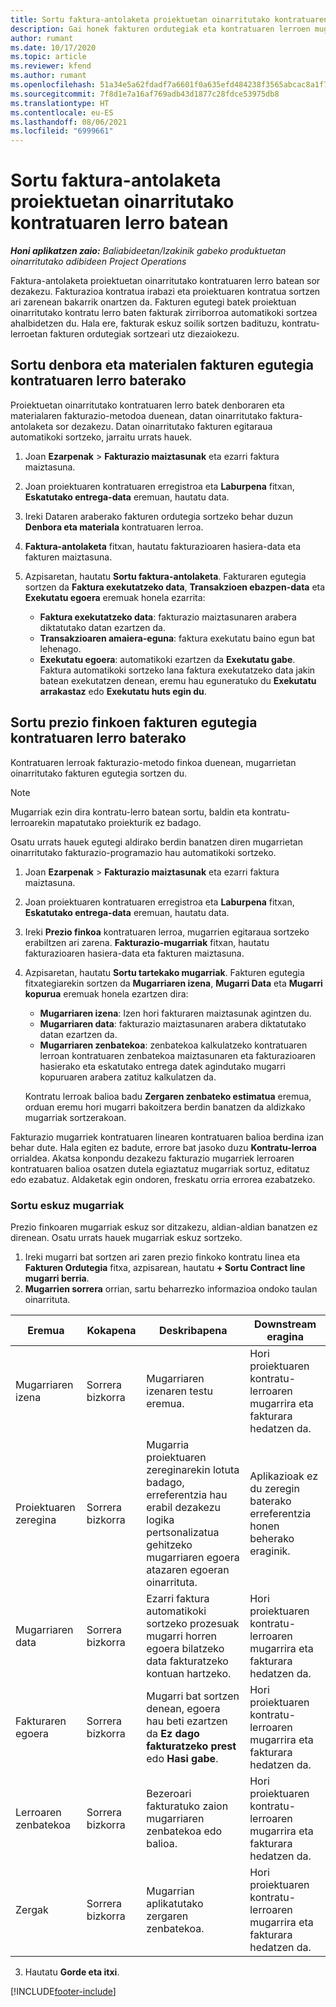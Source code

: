 ```yaml
---
title: Sortu faktura-antolaketa proiektuetan oinarritutako kontratuaren lerro batean
description: Gai honek fakturen ordutegiak eta kontratuaren lerroen mugarriak sortzeari buruzko informazioa eskaintzen du.
author: rumant
ms.date: 10/17/2020
ms.topic: article
ms.reviewer: kfend
ms.author: rumant
ms.openlocfilehash: 51a34e5a62fdadf7a6601f0a635efd484238f3565abcac8a1f7de3d49cebf23e
ms.sourcegitcommit: 7f8d1e7a16af769adb43d1877c28fdce53975db8
ms.translationtype: HT
ms.contentlocale: eu-ES
ms.lasthandoff: 08/06/2021
ms.locfileid: "6999661"
---
```

# <a name="create-an-invoice-schedule-on-a-project-based-contract-line"></a>Sortu faktura-antolaketa proiektuetan oinarritutako kontratuaren lerro batean 

_**Honi aplikatzen zaio:** Baliabideetan/Izakinik gabeko produktuetan oinarritutako adibideen Project Operations_

Faktura-antolaketa proiektuetan oinarritutako kontratuaren lerro batean sor dezakezu. Fakturazioa kontratua irabazi eta proiektuaren kontratua sortzen ari zarenean bakarrik onartzen da. Fakturen egutegi batek proiektuan oinarritutako kontratu lerro baten fakturak zirriborroa automatikoki sortzea ahalbidetzen du. Hala ere, fakturak eskuz soilik sortzen badituzu, kontratu-lerroetan fakturen ordutegiak sortzeari utz diezaiokezu.

## <a name="create-a-time-and-material-invoice-schedule-for-a-contract-line"></a>Sortu denbora eta materialen fakturen egutegia kontratuaren lerro baterako

Proiektuetan oinarritutako kontratuaren lerro batek denboraren eta materialaren fakturazio-metodoa duenean, datan oinarritutako faktura-antolaketa sor dezakezu. Datan oinarritutako fakturen egitaraua automatikoki sortzeko, jarraitu urrats hauek.

1. Joan **Ezarpenak** > **Fakturazio maiztasunak** eta ezarri faktura maiztasuna.
2. Joan proiektuaren kontratuaren erregistroa eta **Laburpena** fitxan, **Eskatutako entrega-data** eremuan, hautatu data.
3. Ireki Dataren araberako fakturen ordutegia sortzeko behar duzun **Denbora eta materiala** kontratuaren lerroa. 
4. **Faktura-antolaketa** fitxan, hautatu fakturazioaren hasiera-data eta fakturen maiztasuna.
5. Azpisaretan, hautatu **Sortu faktura-antolaketa**. Fakturaren egutegia sortzen da **Faktura exekutatzeko data**, **Transakzioen ebazpen-data** eta **Exekutatu egoera** eremuak honela ezarrita:

    - **Faktura exekutatzeko data**: fakturazio maiztasunaren arabera diktatutako datan ezartzen da.
    - **Transakzioaren amaiera-eguna**: faktura exekutatu baino egun bat lehenago.
    - **Exekutatu egoera**: automatikoki ezartzen da **Exekutatu gabe**. Faktura automatikoki sortzeko lana faktura exekutatzeko data jakin batean exekutatzen denean, eremu hau eguneratuko du **Exekutatu arrakastaz** edo **Exekutatu huts egin du**.

## <a name="create-a-fixed-price-invoice-schedule-for-a-contract-line"></a>Sortu prezio finkoen fakturen egutegia kontratuaren lerro baterako

Kontratuaren lerroak fakturazio-metodo finkoa duenean, mugarrietan oinarritutako fakturen egutegia sortzen du. 

> [!NOTE]
> Mugarriak ezin dira kontratu-lerro batean sortu, baldin eta kontratu-lerroarekin mapatutako proiekturik ez badago.

Osatu urrats hauek egutegi aldirako berdin banatzen diren mugarrietan oinarritutako fakturazio-programazio hau automatikoki sortzeko.

1. Joan **Ezarpenak** > **Fakturazio maiztasunak** eta ezarri faktura maiztasuna.
2. Joan proiektuaren kontratuaren erregistroa eta **Laburpena** fitxan, **Eskatutako entrega-data** eremuan, hautatu data.
3. Ireki **Prezio finkoa** kontratuaren lerroa, mugarrien egitaraua sortzeko erabiltzen ari zarena. **Fakturazio-mugarriak** fitxan, hautatu fakturazioaren hasiera-data eta fakturen maiztasuna. 
4. Azpisaretan, hautatu **Sortu tartekako mugarriak**. Fakturen egutegia fitxategiarekin sortzen da **Mugarriaren izena**, **Mugarri Data** eta **Mugarri kopurua** eremuak honela ezartzen dira:

    - **Mugarriaren izena**: Izen hori fakturaren maiztasunak agintzen du.
    - **Mugarriaren data**: fakturazio maiztasunaren arabera diktatutako datan ezartzen da.
    - **Mugarriaren zenbatekoa**: zenbatekoa kalkulatzeko kontratuaren lerroan kontratuaren zenbatekoa maiztasunaren eta fakturazioaren hasierako eta eskatutako entrega datek agindutako mugarri kopuruaren arabera zatituz kalkulatzen da.

    Kontratu lerroak balioa badu **Zergaren zenbateko estimatua** eremua, orduan eremu hori mugarri bakoitzera berdin banatzen da aldizkako mugarriak sortzerakoan.

Fakturazio mugarriek kontratuaren linearen kontratuaren balioa berdina izan behar dute. Hala egiten ez badute, errore bat jasoko duzu **Kontratu-lerroa** orrialdea. Akatsa konpondu dezakezu fakturazio mugarriek lerroaren kontratuaren balioa osatzen dutela egiaztatuz mugarriak sortuz, editatuz edo ezabatuz. Aldaketak egin ondoren, freskatu orria errorea ezabatzeko.

### <a name="manually-create-milestones"></a>Sortu eskuz mugarriak

Prezio finkoaren mugarriak eskuz sor ditzakezu, aldian-aldian banatzen ez direnean. Osatu urrats hauek mugarriak eskuz sortzeko.

1. Ireki mugarri bat sortzen ari zaren prezio finkoko kontratu linea eta **Fakturen Ordutegia** fitxa, azpisarean, hautatu **+ Sortu Contract line mugarri berria**. 
2. **Mugarrien sorrera** orrian, sartu beharrezko informazioa ondoko taulan oinarrituta.

| Eremua | Kokapena | Deskribapena | Downstream eragina |
| --- | --- | --- | --- |
| Mugarriaren izena | Sorrera bizkorra | Mugarriaren izenaren testu eremua. | Hori proiektuaren kontratu-lerroaren mugarrira eta fakturara hedatzen da. |
| Proiektuaren zeregina | Sorrera bizkorra | Mugarria proiektuaren zereginarekin lotuta badago, erreferentzia hau erabil dezakezu logika pertsonalizatua gehitzeko mugarriaren egoera atazaren egoeran oinarrituta. | Aplikazioak ez du zeregin baterako erreferentzia honen beherako eraginik. |
| Mugarriaren data | Sorrera bizkorra | Ezarri faktura automatikoki sortzeko prozesuak mugarri horren egoera bilatzeko data fakturatzeko kontuan hartzeko. | Hori proiektuaren kontratu-lerroaren mugarrira eta fakturara hedatzen da. |
| Fakturaren egoera | Sorrera bizkorra | Mugarri bat sortzen denean, egoera hau beti ezartzen da **Ez dago fakturatzeko prest** edo **Hasi gabe**. | Hori proiektuaren kontratu-lerroaren mugarrira eta fakturara hedatzen da. |
| Lerroaren zenbatekoa | Sorrera bizkorra | Bezeroari fakturatuko zaion mugarriaren zenbatekoa edo balioa. | Hori proiektuaren kontratu-lerroaren mugarrira eta fakturara hedatzen da. |
| Zergak | Sorrera bizkorra | Mugarrian aplikatutako zergaren zenbatekoa. | Hori proiektuaren kontratu-lerroaren mugarrira eta fakturara hedatzen da. |

3. Hautatu **Gorde eta itxi**.


[!INCLUDE[footer-include](../includes/footer-banner.md)]